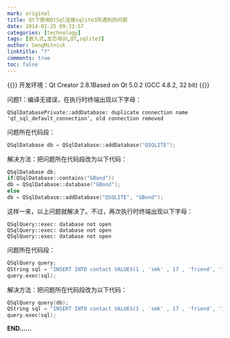 ```yaml
---
mark: original
title: Qt下使用QtSql连接sqlite3所遇到的问题
date: 2014-02-25 09:33:57
categories: [technology]
tags: [嵌入式,龙芯培训,QT,sqlite3]
author: SengMitnick
linktitle: "7"
comments: true
toc: false
---
```


{{<note type="danger">}}
开发环境：Qt Creator 2.8.1Based on Qt 5.0.2 (GCC 4.8.2, 32 bit)
{{</note>}}

<!--more-->

问题1：编译无错误，在执行时终端出现以下字母：
~~~ shell
QSqlDatabasePrivate::addDatabase: duplicate connection name 'qt_sql_default_connection', old connection removed
~~~

问题所在代码段：
~~~ cpp
QSqlDatabase db = QSqlDatabase::addDatabase("QSQLITE");
~~~

解决方法：把问题所在代码段改为以下代码：
~~~ cpp
QSqlDatabase db;
if(QSqlDatabase::contains("GBond"))
db = QSqlDatabase::database("GBond");
else
db = QSqlDatabase::addDatabase("QSQLITE", "GBond");
~~~

这样一来，以上问题就解决了。不过，再次执行时终端出现以下字母：
~~~ shell
QSqlQuery::exec: database not open
QSqlQuery::exec: database not open
QSqlQuery::exec: database not open
~~~

问题所在代码段：
~~~ cpp
QSqlQuery query;
QString sql = "INSERT INTO contact VALUES(1 , 'smk' , 17 , 'friend', '18998416978' );" ;
query.exec(sql);
~~~

解决方法：把问题所在代码段改为以下代码：
~~~ cpp
QSqlQuery query(db);
QString sql = "INSERT INTO contact VALUES(1 , 'smk' , 17 , 'friend', '18998416978' );" ;
query.exec(sql);
~~~

**END……**
